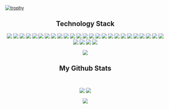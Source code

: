 [![trophy](https://github-profile-trophy.vercel.app/?username=B1ssultanov&theme=onedark)](https://github.com/ryo-ma/github-profile-trophy)

<!-- <p align="center">
 
 <img src="https://badges.pufler.dev/visits/b1ssultanov/b1ssultanov"/> 
 <img src="https://badges.pufler.dev/years/b1ssultanov"/>
 <img src="https://badges.pufler.dev/repos/b1ssultanov"/>
 <img src="https://badges.pufler.dev/commits/monthly/b1ssultanov" />

</p> -->


<h2 align="center">Technology Stack</h2>

<p align="center">
  <img src="https://img.shields.io/badge/-java-black?style=flat-square&logo=java&logoColor=white"/>
  <img src="https://img.shields.io/badge/-C++-black?style=flat-square&logo=c&logoColor=white"/>
  <img src="https://img.shields.io/badge/-HTML5-black?style=flat-square&logo=html5&logoColor=white"/>
  <img src="https://img.shields.io/badge/-CSS3-black?style=flat-square&logo=css3&logoColor=white"/>
  <img src="https://img.shields.io/badge/-JavaScript-black?style=flat-square&logo=javascript&logoColor=white"/>
  <img src="https://img.shields.io/badge/-MongoDB-black?style=flat-square&logo=mongodb&logoColor=white"/>
  <img src="https://img.shields.io/badge/-MySQL-black?style=flat-square&logo=mysql&logoColor=white"/>
  <img src="https://img.shields.io/badge/-PostgreSQL-black?style=flat-square&logo=postgresql&logoColor=white"/>
  <img src="https://img.shields.io/badge/-PLSQL-black?style=flat-square&logo=plsql&logoColor=white"/>
  <img src="https://img.shields.io/badge/-Figma-black?style=flat-square&logo=figma&logoColor=white"/>
  <img src="https://img.shields.io/badge/-Linux-black?style=flat-square&logo=linux&logoColor=white"/>
  <img src="https://img.shields.io/badge/-Python-black?style=flat-square&logo=python&logoColor=white"/>
  <img src="https://img.shields.io/badge/-Django-black?style=flat-square&logo=django&logoColor=white"/>
  <img src="https://img.shields.io/badge/-Selenium-black?style=flat-square&logo=selenium&logoColor=white"/>
  <img src="https://img.shields.io/badge/-Pytest-black?style=flat-square&logo=pytest&logoColor=white"/>
  <img src="https://img.shields.io/badge/-Pandas-black?style=flat-square&logo=pandas&logoColor=white"/>
  <img src="https://img.shields.io/badge/-PHP-black?style=flat-square&logo=php&logoColor=white"/>
  <img src="https://img.shields.io/badge/-Laravel-black?style=flat-square&logo=laravel&logoColor=white"/>
  <img src="https://img.shields.io/badge/-Composer-black?style=flat-square&logo=composer&logoColor=white"/>
  <img src="https://img.shields.io/badge/-Nginx-black?style=flat-square&logo=nginx&logoColor=white"/>
  <img src="https://img.shields.io/badge/-Postman-black?style=flat-square&logo=postman&logoColor=white"/>
  <img src="https://img.shields.io/badge/-MVC-black?style=flat-square"/>
  <img src="https://img.shields.io/badge/-Docker-black?style=flat-square&logo=docker&logoColor=white"/>
  <img src="https://img.shields.io/badge/-AWS-black?style=flat-square&logo=aws&logoColor=white"/>
  <img src="https://img.shields.io/badge/-GCS-black?style=flat-square&logo=gcs&logoColor=white"/>
  <img src="https://img.shields.io/badge/-Azure-black?style=flat-square&logo=azure&logoColor=white"/>
  <img src="https://img.shields.io/badge/-Git-black?style=flat-square&logo=git&logoColor=white"/>
  <img src="https://img.shields.io/badge/-GitHub-black?style=flat-square&logo=github&logoColor=white"/>
  <img src="https://img.shields.io/badge/--black?style=flat-square&logo=postman&logoColor=white"/>
</p>

<p align="center"> 
  <img src="https://skillicons.dev/icons?i=css,html,figma,git,github,java,js,phpstorm,webstorm,pycharm,clion,idea,vscode,stackoverflow,linux,mongodb,mysql,postgresql,py,django,selenium,cpp,php,laravel,docker,aws,azure,terraform,nginx,postman&perline=10">
</p>

<h2 align="center">
  My Github Stats
</h2>
 
<br>

<p align = "center">
  <img  src = "https://github-readme-stats.vercel.app/api?username=b1ssultanov&show_icons=true&theme=highcontrast&line_height=27">
  <img src = "https://github-readme-stats.vercel.app/api/top-langs/?username=b1ssultanov&hide=html,css,java,plsql&theme=highcontrast">
</p>

<p align = "center">
 <img  src="https://github-readme-streak-stats.herokuapp.com/?user=b1ssultanov&show_icons=true&locale=en&layout=compact&theme=highcontrast&line_height=0" />
</p> 
